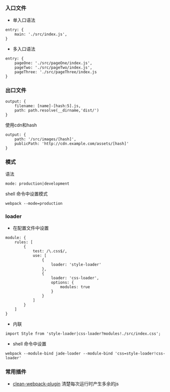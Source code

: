 ### 入口文件
* 单入口语法
```
entry: {
    main: './src/index.js',
}

```
* 多入口语法
```
entry: {
    pageOne: './src/pageOne/index.js',
    pageTwo: './src/pageTwo/index.js',
    pageThree: './src/pageThree/index.js
}
```


### 出口文件
```
output: {
    filename: [name]-[hash:5].js,
    path: path.resolve(__dirname,'dist/')
}
```
使用cdn和hash
```
output: {
    path: '/src/images/[hash]',
    publicPath: 'http://cdn.example.com/assets/[hash]'
}
```


### 模式
语法
```
mode: production|development
```
 shell 命令中设置模式
```
webpack --mode=production
```


### loader
* 在配置文件中设置
```
module: {
    rules: [
        {
            test: /\.css$/,
            use: [
                {
                    loader: 'style-loader'
                },
                {
                    loader: 'css-loader',
                    options: {
                        modules: true
                    }
                }
            ]
        }
    ]
}
```
* 内联
```
import Style from 'style-loader|css-loader?modules!./src/index.css';
```
* shell 命令中设置
```
webpack --module-bind jade-loader --module-bind 'css=style-loader!css-loader'
```


### 常用插件
* [clean-webpack-plugin](https://github.com/johnagan/clean-webpack-plugin) 清楚每次运行时产生多余的js


